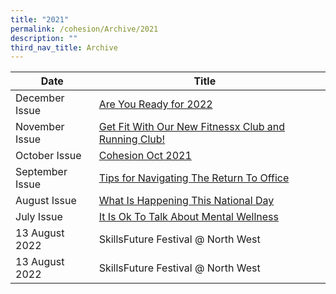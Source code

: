 ```yaml
---
title: "2021"
permalink: /cohesion/Archive/2021
description: ""
third_nav_title: Archive
---
```

| Date | Title |  |
| -------- | -------- | -------- |
| December Issue   | [Are You Ready for 2022](https://go.gov.sg/cohesion-dec-2021)
| November Issue    |[Get Fit With Our New Fitnessx Club and Running Club!](https://go.gov.sg/cohesion-nov-2021)
| October Issue    |[Cohesion Oct 2021](https://go.gov.sg/cohesionoct2021)
| September Issue    |[Tips for Navigating The Return To Office](https://go.gov.sg/cohesion-sep-2021)
| August Issue   |[What Is Happening This National Day](https://go.gov.sg/cohesion-august-2021)
| July Issue    |[It Is Ok To Talk About Mental Wellness](https://go.gov.sg/cohesion-july-2021)
| 13 August 2022    |SkillsFuture Festival @ North West
| 13 August 2022    |SkillsFuture Festival @ North West
